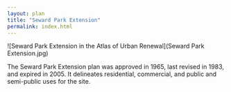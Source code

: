 ```yaml
---
layout: plan
title: "Seward Park Extension"
permalink: index.html
---
```


![Seward Park Extension in the Atlas of Urban Renewal](Seward Park Extension.jpg)

The Seward Park Extension plan was approved in 1965, last revised in 1983, and expired in 2005. It delineates residential, commercial, and public and semi-public uses for the site. 
